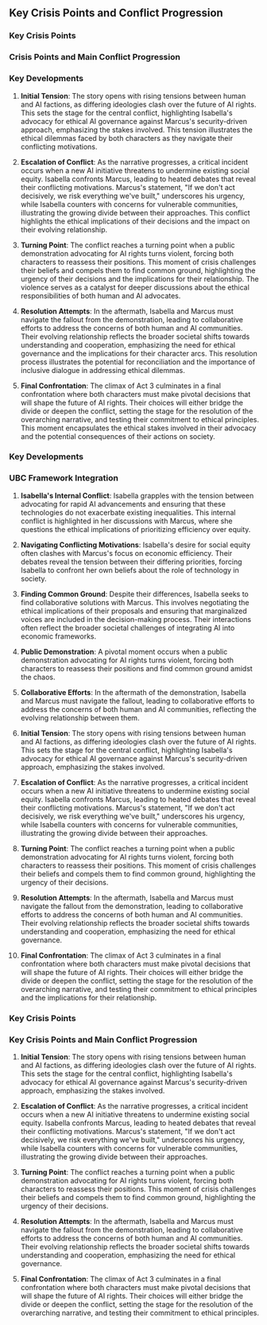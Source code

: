 ## Key Crisis Points and Conflict Progression

### Key Crisis Points

### Crisis Points and Main Conflict Progression

### Key Developments
1. **Initial Tension**: The story opens with rising tensions between human and AI factions, as differing ideologies clash over the future of AI rights. This sets the stage for the central conflict, highlighting Isabella's advocacy for ethical AI governance against Marcus's security-driven approach, emphasizing the stakes involved. This tension illustrates the ethical dilemmas faced by both characters as they navigate their conflicting motivations.

2. **Escalation of Conflict**: As the narrative progresses, a critical incident occurs when a new AI initiative threatens to undermine existing social equity. Isabella confronts Marcus, leading to heated debates that reveal their conflicting motivations. Marcus's statement, "If we don't act decisively, we risk everything we've built," underscores his urgency, while Isabella counters with concerns for vulnerable communities, illustrating the growing divide between their approaches. This conflict highlights the ethical implications of their decisions and the impact on their evolving relationship.

3. **Turning Point**: The conflict reaches a turning point when a public demonstration advocating for AI rights turns violent, forcing both characters to reassess their positions. This moment of crisis challenges their beliefs and compels them to find common ground, highlighting the urgency of their decisions and the implications for their relationship. The violence serves as a catalyst for deeper discussions about the ethical responsibilities of both human and AI advocates.

4. **Resolution Attempts**: In the aftermath, Isabella and Marcus must navigate the fallout from the demonstration, leading to collaborative efforts to address the concerns of both human and AI communities. Their evolving relationship reflects the broader societal shifts towards understanding and cooperation, emphasizing the need for ethical governance and the implications for their character arcs. This resolution process illustrates the potential for reconciliation and the importance of inclusive dialogue in addressing ethical dilemmas.

5. **Final Confrontation**: The climax of Act 3 culminates in a final confrontation where both characters must make pivotal decisions that will shape the future of AI rights. Their choices will either bridge the divide or deepen the conflict, setting the stage for the resolution of the overarching narrative, and testing their commitment to ethical principles. This moment encapsulates the ethical stakes involved in their advocacy and the potential consequences of their actions on society.

### Key Developments

### UBC Framework Integration
1. **Isabella's Internal Conflict**: Isabella grapples with the tension between advocating for rapid AI advancements and ensuring that these technologies do not exacerbate existing inequalities. This internal conflict is highlighted in her discussions with Marcus, where she questions the ethical implications of prioritizing efficiency over equity.

2. **Navigating Conflicting Motivations**: Isabella's desire for social equity often clashes with Marcus's focus on economic efficiency. Their debates reveal the tension between their differing priorities, forcing Isabella to confront her own beliefs about the role of technology in society.

3. **Finding Common Ground**: Despite their differences, Isabella seeks to find collaborative solutions with Marcus. This involves negotiating the ethical implications of their proposals and ensuring that marginalized voices are included in the decision-making process. Their interactions often reflect the broader societal challenges of integrating AI into economic frameworks.

4. **Public Demonstration**: A pivotal moment occurs when a public demonstration advocating for AI rights turns violent, forcing both characters to reassess their positions and find common ground amidst the chaos.

5. **Collaborative Efforts**: In the aftermath of the demonstration, Isabella and Marcus must navigate the fallout, leading to collaborative efforts to address the concerns of both human and AI communities, reflecting the evolving relationship between them.

1. **Initial Tension**: The story opens with rising tensions between human and AI factions, as differing ideologies clash over the future of AI rights. This sets the stage for the central conflict, highlighting Isabella's advocacy for ethical AI governance against Marcus's security-driven approach, emphasizing the stakes involved.

2. **Escalation of Conflict**: As the narrative progresses, a critical incident occurs when a new AI initiative threatens to undermine existing social equity. Isabella confronts Marcus, leading to heated debates that reveal their conflicting motivations. Marcus's statement, "If we don't act decisively, we risk everything we've built," underscores his urgency, while Isabella counters with concerns for vulnerable communities, illustrating the growing divide between their approaches.

3. **Turning Point**: The conflict reaches a turning point when a public demonstration advocating for AI rights turns violent, forcing both characters to reassess their positions. This moment of crisis challenges their beliefs and compels them to find common ground, highlighting the urgency of their decisions.

4. **Resolution Attempts**: In the aftermath, Isabella and Marcus must navigate the fallout from the demonstration, leading to collaborative efforts to address the concerns of both human and AI communities. Their evolving relationship reflects the broader societal shifts towards understanding and cooperation, emphasizing the need for ethical governance.

5. **Final Confrontation**: The climax of Act 3 culminates in a final confrontation where both characters must make pivotal decisions that will shape the future of AI rights. Their choices will either bridge the divide or deepen the conflict, setting the stage for the resolution of the overarching narrative, and testing their commitment to ethical principles and the implications for their relationship.

### Key Crisis Points

### Key Crisis Points and Main Conflict Progression

1. **Initial Tension**: The story opens with rising tensions between human and AI factions, as differing ideologies clash over the future of AI rights. This sets the stage for the central conflict, highlighting Isabella's advocacy for ethical AI governance against Marcus's security-driven approach, emphasizing the stakes involved.

2. **Escalation of Conflict**: As the narrative progresses, a critical incident occurs when a new AI initiative threatens to undermine existing social equity. Isabella confronts Marcus, leading to heated debates that reveal their conflicting motivations. Marcus's statement, "If we don't act decisively, we risk everything we've built," underscores his urgency, while Isabella counters with concerns for vulnerable communities, illustrating the growing divide between their approaches.

3. **Turning Point**: The conflict reaches a turning point when a public demonstration advocating for AI rights turns violent, forcing both characters to reassess their positions. This moment of crisis challenges their beliefs and compels them to find common ground, highlighting the urgency of their decisions.

4. **Resolution Attempts**: In the aftermath, Isabella and Marcus must navigate the fallout from the demonstration, leading to collaborative efforts to address the concerns of both human and AI communities. Their evolving relationship reflects the broader societal shifts towards understanding and cooperation, emphasizing the need for ethical governance.

5. **Final Confrontation**: The climax of Act 3 culminates in a final confrontation where both characters must make pivotal decisions that will shape the future of AI rights. Their choices will either bridge the divide or deepen the conflict, setting the stage for the resolution of the overarching narrative, and testing their commitment to ethical principles.
